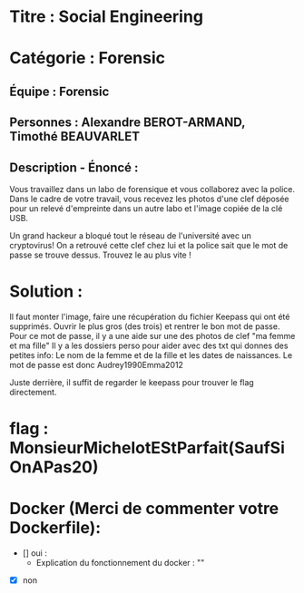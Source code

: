 # Titre : Social Engineering

# Catégorie : Forensic

## Équipe : Forensic

## Personnes : Alexandre BEROT-ARMAND, Timothé BEAUVARLET

## Description - Énoncé :

Vous travaillez dans un labo de forensique et vous collaborez avec la police. Dans le cadre de votre travail, vous recevez les photos d'une clef déposée pour un relevé d'empreinte dans un autre labo et l'image copiée de la clé USB.

Un grand hackeur a bloqué tout le réseau de l'université avec un cryptovirus! On a retrouvé cette clef chez lui et la police sait que le mot de passe se trouve dessus. Trouvez le au plus vite !

# Solution :

Il faut monter l'image, faire une récupération du fichier Keepass qui ont été supprimés. Ouvrir le plus gros (des trois) et rentrer le bon mot de passe.
Pour ce mot de passe, il y a une aide sur une des photos de clef "ma femme et ma fille"
Il y a les dossiers perso pour aider avec des txt qui donnes des petites info:
Le nom de la femme et de la fille et les dates de naissances.
Le mot de passe est donc Audrey1990Emma2012

Juste derrière, il suffit de regarder le keepass pour trouver le flag directement.

# flag : MonsieurMichelotEStParfait(SaufSiOnAPas20)

# Docker (Merci de commenter votre Dockerfile):

- \[\] oui :
  - Explication du fonctionnement du docker : ""

- [x] non